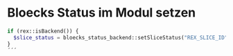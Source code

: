 # Bloecks Status im Modul setzen

```php 
if (rex::isBackend()) {
  $slice_status = bloecks_status_backend::setSliceStatus("REX_SLICE_ID", 0); // status: true/false
}
´´´
